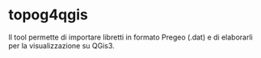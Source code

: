# topog4qgis
Il tool permette di importare libretti in formato Pregeo (.dat) e di elaborarli per la visualizzazione su QGis3.
